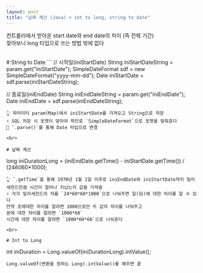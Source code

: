 ```yaml
---
layout: post
title: "날짜 계산 (Java) + int to long, string to date"
---
```


컨트롤러에서 받아온 start date와 end date의 차이 (즉 전체 기간)  
찾아보니 long 타입으로 쓰는 방법 밖에 없다  

<br>
# String to Date
```
// 시작일(iniStartDate)
String iniStartDateString = param.get("iniStartDate");
SimpleDateFormat sdf = new SimpleDateFormat("yyyy-mm-dd");
Date iniStartDate = sdf.parse(iniStartDateString);

// 종료일(iniEndDate)
String iniEndDateString = param.get("iniEndDate");
Date iniEndDate = sdf.parse(iniEndDateString);
```
👆 파라미터 param(Map)에서 iniStartDate를 가져오고 String으로 저장  
✌ SQL 저장 시 포맷이 맞아야 하므로 `SimpleDateFormat`으로 포맷을 맞춰준다  
🤟 `.parse()`를 통해 Date 타입으로 변경  

<br>

# 날짜 계산
```
long iniDurationLong = (iniEndDate.getTime() - iniStartDate.getTime()) / (24*60*60*1000);
```
👆 `.getTime`을 통해 1970년 1월 1일 이후로 iniEndDate와 iniStartDate까지 밀리세컨드만큼 시간이 얼마나 지났는지 값을 가져옴  
✌ 각각 밀리세컨드의 차를 `24*60*60*1000`으로 나눠주면 일(日)에 대한 차이를 알 수 있다  
만약 초에대한 차이를 알려면 1000으로만 두 값의 차이를 나눠주고  
분에 대한 차이를 알려면 `1000*60`  
시간에 대한 차이를 알려면 `1000*60*60`으로 나눠준다  

<br>

# Int to Long
```
int iniDuration = Long.valueOf(iniDurationLong).intValue();
```
Long.valueOf(변환을 원하는 Long).intValue()를 해주면 끝

